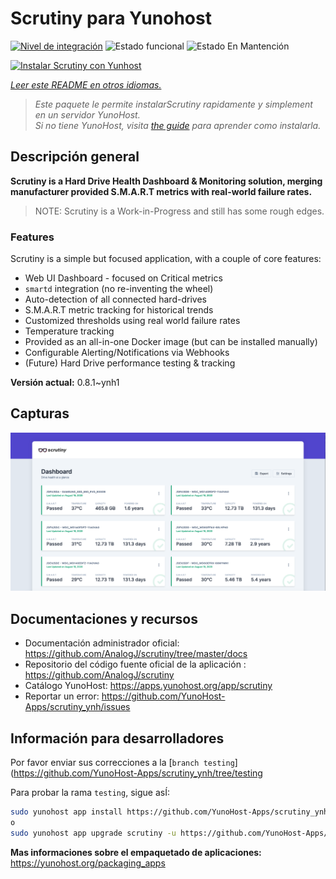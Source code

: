 <!--
Este archivo README esta generado automaticamente<https://github.com/YunoHost/apps/tree/master/tools/readme_generator>
No se debe editar a mano.
-->

# Scrutiny para Yunohost

[![Nivel de integración](https://dash.yunohost.org/integration/scrutiny.svg)](https://dash.yunohost.org/appci/app/scrutiny) ![Estado funcional](https://ci-apps.yunohost.org/ci/badges/scrutiny.status.svg) ![Estado En Mantención](https://ci-apps.yunohost.org/ci/badges/scrutiny.maintain.svg)

[![Instalar Scrutiny con Yunhost](https://install-app.yunohost.org/install-with-yunohost.svg)](https://install-app.yunohost.org/?app=scrutiny)

*[Leer este README en otros idiomas.](./ALL_README.md)*

> *Este paquete le permite instalarScrutiny rapidamente y simplement en un servidor YunoHost.*  
> *Si no tiene YunoHost, visita [the guide](https://yunohost.org/install) para aprender como instalarla.*

## Descripción general

**Scrutiny is a Hard Drive Health Dashboard & Monitoring solution, merging manufacturer provided S.M.A.R.T metrics with real-world failure rates.**

> NOTE: Scrutiny is a Work-in-Progress and still has some rough edges.

### Features

Scrutiny is a simple but focused application, with a couple of core features:

- Web UI Dashboard - focused on Critical metrics
- `smartd` integration (no re-inventing the wheel)
- Auto-detection of all connected hard-drives
- S.M.A.R.T metric tracking for historical trends
- Customized thresholds using real world failure rates
- Temperature tracking
- Provided as an all-in-one Docker image (but can be installed manually)
- Configurable Alerting/Notifications via Webhooks
- (Future) Hard Drive performance testing & tracking


**Versión actual:** 0.8.1~ynh1

## Capturas

![Captura de Scrutiny](./doc/screenshots/dashboard.png)

## Documentaciones y recursos

- Documentación administrador oficial: <https://github.com/AnalogJ/scrutiny/tree/master/docs>
- Repositorio del código fuente oficial de la aplicación : <https://github.com/AnalogJ/scrutiny>
- Catálogo YunoHost: <https://apps.yunohost.org/app/scrutiny>
- Reportar un error: <https://github.com/YunoHost-Apps/scrutiny_ynh/issues>

## Información para desarrolladores

Por favor enviar sus correcciones a la [`branch testing`](https://github.com/YunoHost-Apps/scrutiny_ynh/tree/testing

Para probar la rama `testing`, sigue asÍ:

```bash
sudo yunohost app install https://github.com/YunoHost-Apps/scrutiny_ynh/tree/testing --debug
o
sudo yunohost app upgrade scrutiny -u https://github.com/YunoHost-Apps/scrutiny_ynh/tree/testing --debug
```

**Mas informaciones sobre el empaquetado de aplicaciones:** <https://yunohost.org/packaging_apps>
